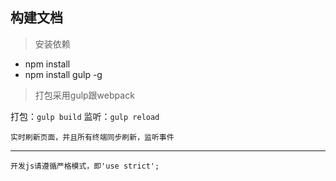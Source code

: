 ## 构建文档

> 安装依赖
* npm install
* npm install gulp -g


> 打包采用gulp跟webpack

打包：`gulp build`
监听：`gulp reload`

    实时刷新页面，并且所有终端同步刷新，监听事件
---
    开发js请遵循严格模式，即'use strict';